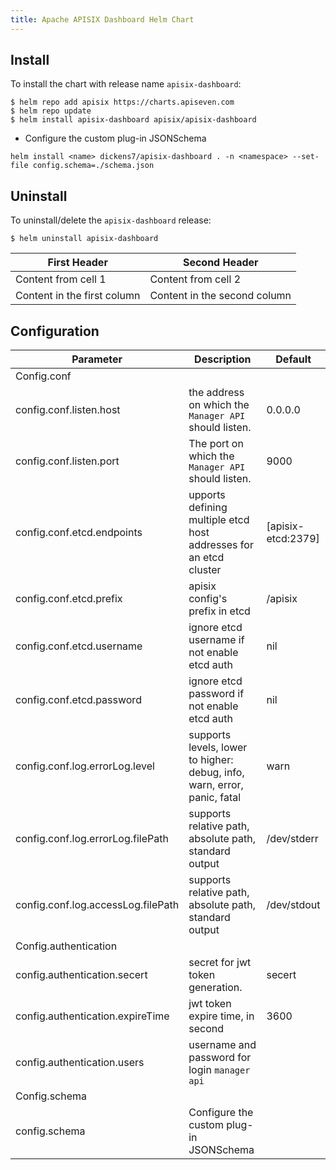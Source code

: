 ```yaml
---
title: Apache APISIX Dashboard Helm Chart
---
```


<!--
#
# Licensed to the Apache Software Foundation (ASF) under one or more
# contributor license agreements.  See the NOTICE file distributed with
# this work for additional information regarding copyright ownership.
# The ASF licenses this file to You under the Apache License, Version 2.0
# (the "License"); you may not use this file except in compliance with
# the License.  You may obtain a copy of the License at
#
#     http://www.apache.org/licenses/LICENSE-2.0
#
# Unless required by applicable law or agreed to in writing, software
# distributed under the License is distributed on an "AS IS" BASIS,
# WITHOUT WARRANTIES OR CONDITIONS OF ANY KIND, either express or implied.
# See the License for the specific language governing permissions and
# limitations under the License.
#
-->

## Install

To install the chart with release name `apisix-dashboard`:

```shell
$ helm repo add apisix https://charts.apiseven.com
$ helm repo update
$ helm install apisix-dashboard apisix/apisix-dashboard
```

- Configure the custom plug-in JSONSchema

```shell
helm install <name> dickens7/apisix-dashboard . -n <namespace> --set-file config.schema=./schema.json
```

## Uninstall

To uninstall/delete the `apisix-dashboard` release:

```shell
$ helm uninstall apisix-dashboard
```

First Header | Second Header
------------ | -------------
Content from cell 1 | Content from cell 2
Content in the first column | Content in the second column

## Configuration

Parameter | Description | Default
------------ | ------------- | ------------- 
 Config.conf |  |  
 config.conf.listen.host | the address on which the `Manager API` should listen. | 0.0.0.0
 config.conf.listen.port | The port on which the `Manager API` should listen. | 9000
 config.conf.etcd.endpoints | upports defining multiple etcd host addresses for an etcd cluster | [apisix-etcd:2379]
 config.conf.etcd.prefix | apisix config's prefix in etcd | /apisix
 config.conf.etcd.username | ignore etcd username if not enable etcd auth | nil
 config.conf.etcd.password | ignore etcd password if not enable etcd auth | nil
 config.conf.log.errorLog.level | supports levels, lower to higher: debug, info, warn, error, panic, fatal | warn
 config.conf.log.errorLog.filePath | supports relative path, absolute path, standard output | /dev/stderr
 config.conf.log.accessLog.filePath | supports relative path, absolute path, standard output | /dev/stdout
 Config.authentication |  |  
 config.authentication.secert | secret for jwt token generation. | secert
 config.authentication.expireTime | jwt token expire time, in second | 3600
 config.authentication.users | username and password for login `manager api` | 
 Config.schema |  |  
 config.schema | Configure the custom plug-in JSONSchema | 